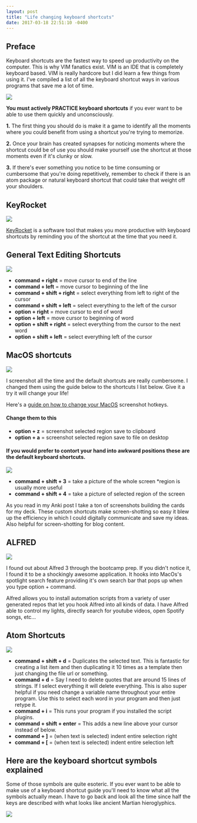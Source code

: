 ```yaml
---
layout: post
title: "Life changing keyboard shortcuts"
date: 2017-03-18 22:51:10 -0400
---
```

<h2>Preface</h2>

Keyboard shortcuts are the fastest way to speed up productivity
on the computer. This is why VIM fanatics exist. VIM is an IDE that is completely keyboard based. VIM is really hardcore
but I did learn a few things from using it. I've compiled
a list of all the keyboard shortcut ways in various programs
that save me a lot of time.

<img src="/images/keyboard-techniques/keyboard.jpg">

<p><strong>You must actively PRACTICE keyboard shortcuts</strong> if you ever
want to be able to use them quickly and unconsciously.

<p><strong>1.</strong> The first
thing you should do is make it a game to identify all the moments
where you could benefit from using a shortcut you're trying to memorize.</p>

<p><strong>2.</strong> Once your brain has created synapses for noticing moments where
the shortcut could be of use you should make yourself use the shortcut at those moments even if it's clunky or slow.</p>

<p><strong>3.</strong> If there's ever something you notice to be time consuming or
cumbersome that you're doing repetitively, remember to check if there is an
atom package or natural keyboard shortcut that could take that weight off your shoulders.</p>

<h2>KeyRocket</h2>

<img src="/images/keyboard-techniques/keyrocket.jpg">

<a href="http://www.veodin.com/keyrocket/" target="_blank">KeyRocket</a> is a software tool that makes you more productive with keyboard shortcuts by reminding you of the shortcut at the time that you need it.

<h2>General Text Editing Shortcuts</h2>

<img src="/images/keyboard-techniques/textediting.jpg">

<ul>
    <li><strong>command + right</strong> = move cursor to end of the line</li>
    <li><strong>command + left</strong> = move cursor to beginning of the line</li>
    <li><strong>command + shift + right</strong> = select everything from left to right of the cursor</li>
    <li><strong>command + shift + left</strong> = select everything to the left of the cursor</li>
    <li><strong>option + right</strong> = move cursor to end of word</li>
    <li><strong>option + left</strong> = move cursor to beginning of word</li>
    <li><strong>option + shift + right</strong> = select everything from the cursor to the next word</li>
    <li><strong>option + shift + left</strong> = select everything left of the cursor</li>
</ul>

<h2>MacOS shortcuts</h2>

<img src="/images/keyboard-techniques/macss.jpg">

<p>I screenshot all the time and the default shortcuts are really cumbersome. I changed them using the guide below to the shortcuts I list below. Give it a try it will change your life!</p>

<p>Here's a <a href="http://digbyshelp.blogspot.com/2011/03/imac-change-keyboard-shortcuts-for.html" target="_blank">guide on how to change your MacOS</a> screenshot hotkeys.</p>

<h4>Change them to this </h4>

<ul>
  <li><strong>option + z</strong> = screenshot selected region save to clipboard</li>
  <li><strong>option + a</strong> = screenshot selected region save to file on desktop</li>
</ul>

<h4>If you would prefer to contort your hand into awkward
positions these are the default keyboard shortcuts.</h4>

<img src="/images/keyboard-techniques/oldssmethod.jpg">

<ul>
  <li><strong>command + shift + 3</strong> = take a picture of the whole screen *region is usually more useful</li>
  <li><strong>command + shift + 4</strong> = take a picture of selected region of the screen</li>
</ul>

<p>As you read in my Anki post I take a ton of screenshots building the
cards for my deck. These custom shortcuts make screen-shotting so
easy it blew up the efficiency in which I could digitally communicate and save my ideas. Also helpful for screen-shotting for blog content.</p>

<h2>ALFRED</h2>

<img src="/images/keyboard-techniques/alfredspotify.jpg">

<p>I found out about Alfred 3 through the bootcamp prep.  If you didn't
notice it, I found it to be a shockingly awesome application.  It hooks into MacOs's spotlight search feature providing it's own search bar that pops up when you type option + command.</p>  

<p>Alfred allows you to install automation scripts from a variety of user generated repos that let you hook Alfred into all kinds of data.  I have Alfred able to control my lights, directly search for youtube videos, open Spotify songs, etc...  </p>

<h2>Atom Shortcuts</h2>

<img src="/images/keyboard-techniques/atom-cheat-sheet.png">

<ul>
  <li><strong>command + shift + d</strong> = Duplicates the selected text. This is
  fantastic for creating a list item and then duplicating it 10 times as a template then just changing the file url or something.</li>

  <li><strong>command + d</strong> = Say I need to delete quotes that are around 15 lines of strings. If I select everything it will delete everything. This is also super helpful if you need change a variable name throughout your entire program.  Use this to select each word in your program and then just retype it.</li>

  <li><strong>command + i</strong> = This runs your program if you installed the script plugins.</li>

  <li><strong>command + shift + enter</strong> = This adds a new line above your cursor instead of below.</li>

  <li><strong>command + ]</strong> = (when text is selected) indent entire selection right</li>

  <li><strong>command + [</strong> = (when text is selected) indent entire selection left</li>
</ul>

<h2>Here are the keyboard shortcut symbols explained</h2>

<p>Some of those symbols are quite esoteric. If you ever want to
be able to make use of a keyboard shortcut guide you'll need to
know what all the symbols actually mean. I have to go back and
look all the time since half the keys are described with what looks like ancient Martian hieroglyphics.</p>

<img src="/images/keyboard-techniques/mac-keyboard-symbols.jpg">
